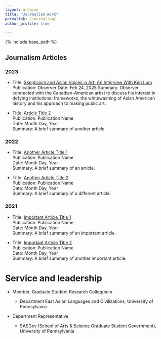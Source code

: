```yaml
---
layout: archive
title: "Journalism Work"
permalink: /journalism/
author_profile: true

---
```


{% include base_path %}

## Journalism Articles

### 2023
- Title: [Skepticism and Asian Voices in Art: An Interview With Ken Lum](https://observer.com/2025/02/arts-interview-artist-ken-lum/)  
  Publication: Observer
  Date: Feb 24, 2025
  Summary: Observer connected with the Canadian-American artist to discuss his interest in defying institutional frameworks, the whitewashing of Asian American history and his approach to making public art.

- Title: [Article Title 2](https://example.com)  
  Publication: Publication Name  
  Date: Month Day, Year  
  Summary: A brief summary of another article.

### 2022
- Title: [Another Article Title 1](https://example.com)  
  Publication: Publication Name  
  Date: Month Day, Year  
  Summary: A brief summary of an article.

- Title: [Another Article Title 2](https://example.com)  
  Publication: Publication Name  
  Date: Month Day, Year  
  Summary: A brief summary of a different article.

### 2021
- Title: [Important Article Title 1](https://example.com)  
  Publication: Publication Name  
  Date: Month Day, Year  
  Summary: A brief summary of an important article.

- Title: [Important Article Title 2](https://example.com)  
  Publication: Publication Name  
  Date: Month Day, Year  
  Summary: A brief summary of another important article.


<!--
Publications
======
  <ul>{% for post in site.publications reversed %}
    {% include archive-single-cv.html %}
  {% endfor %}</ul>
-->
  
<!--
Talks
======
  <ul>{% for post in site.talks reversed %}
    {% include archive-single-talk-cv.html  %}
  {% endfor %}</ul>
-->
  
<!--
Teaching
======
  <ul>{% for post in site.teaching reversed %}
    {% include archive-single-cv.html %}
  {% endfor %}</ul>
-->
  
Service and leadership
======
* Member, Graduate Student Research Colloquium
  * Department East Asian Languages and Civilizations, University of Pennsylvania
  
* Department Representative
  * SASGov (School of Arts & Science Graduate Student Government), University of Pennsylvania
